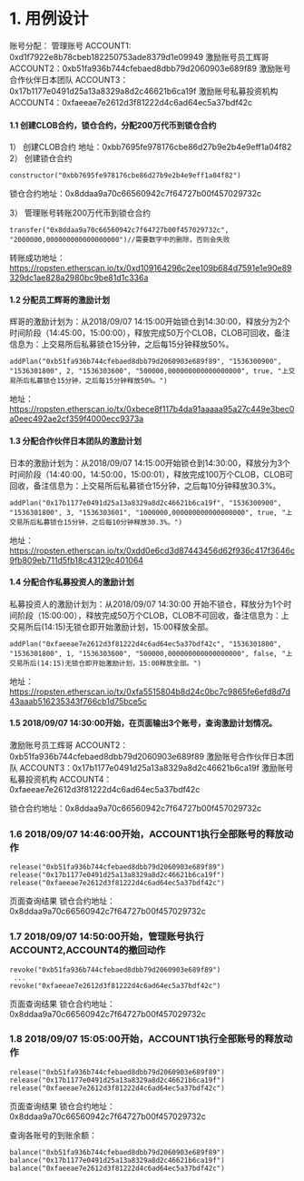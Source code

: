 # 1. 用例设计
账号分配：
管理账号 ACCOUNT1: 0xd1f7922e8b78cbeb182250753ade8379d1e09949
激励账号员工辉哥 ACCOUNT2：0xb51fa936b744cfebaed8dbb79d2060903e689f89
激励账号合作伙伴日本团队 ACCOUNT3：0x17b1177e0491d25a13a8329a8d2c46621b6ca19f
激励账号私募投资机构 ACCOUNT4：0xfaeeae7e2612d3f81222d4c6ad64ec5a37bdf42c

#### 1.1 创建CLOB合约，锁仓合约，分配200万代币到锁仓合约
1） 创建CLOB合约
地址：0xbb7695fe978176cbe86d27b9e2b4e9eff1a04f82
2） 创建锁仓合约
```
constructor("0xbb7695fe978176cbe86d27b9e2b4e9eff1a04f82")
```
锁仓合约地址：0x8ddaa9a70c66560942c7f64727b00f457029732c

3） 管理账号转账200万代币到锁仓合约
```
transfer("0x8ddaa9a70c66560942c7f64727b00f457029732c", "2000000,000000000000000000")//需要数字中的删除，否则会失败

```
转账成功地址：
https://ropsten.etherscan.io/tx/0xd109164296c2ee109b684d7591e1e90e89329dc1ae828a2980bc9be81d1c336a

#### 1.2  分配员工辉哥的激励计划
 辉哥的激励计划为：从2018/09/07 14:15:00开始锁仓到14:30:00，释放分为2个时间阶段（14:45:00，15:00:00），释放完成50万个CLOB，CLOB可回收，备注信息为：上交易所后私募锁仓15分钟，之后每15分钟释放50%。
 
 ```
 addPlan("0xb51fa936b744cfebaed8dbb79d2060903e689f89", "1536300900", "1536301800", 2, "1536303600", "500000,000000000000000000", true, "上交易所后私募锁仓15分钟，之后每15分钟释放50%。")
 ```
地址：https://ropsten.etherscan.io/tx/0xbece8f117b4da91aaaaa95a27c449e3bec0a0eec492ae2cf359f4000ecc9373a


#### 1.3  分配合作伙伴日本团队的激励计划
日本的激励计划为：从2018/09/07 14:15:00开始锁仓到14:30:00，释放分为3个时间阶段（14:40:00，14:50:00，15:00:01），释放完成100万个CLOB，CLOB可回收，备注信息为：上交易所后私募锁仓15分钟，之后每10分钟释放30.3%。
 ```
 addPlan("0x17b1177e0491d25a13a8329a8d2c46621b6ca19f", "1536300900", "1536301800", 3, "1536303601", "1000000,000000000000000000", true, "上交易所后私募锁仓15分钟，之后每10分钟释放30.3%。")
 ```
 地址：https://ropsten.etherscan.io/tx/0xdd0e6cd3d87443456d62f936c417f3646c9fb809eb711d5fb18c43129c401064

#### 1.4  分配合作私募投资人的激励计划
私募投资人的激励计划为：从2018/09/07 14:30:00 开始不锁仓，释放分为1个时间阶段（15:00:00），释放完成50万个CLOB，CLOB不可回收，备注信息为：上交易所后(14:15)无锁仓即开始激励计划，15:00释放全部。
 ```
 addPlan("0xfaeeae7e2612d3f81222d4c6ad64ec5a37bdf42c", "1536301800", "1536301800", 1, "1536303600", "500000,000000000000000000", false, "上交易所后(14:15)无锁仓即开始激励计划，15:00释放全部。")
 ```
 地址：https://ropsten.etherscan.io/tx/0xfa5515804b8d24c0bc7c9865fe6efd8d7d43aaab516235343f766cb1d75bce5c
 
 #### 1.5 2018/09/07 14:30:00开始，在页面输出3个账号，查询激励计划情况。
 激励账号员工辉哥 ACCOUNT2：0xb51fa936b744cfebaed8dbb79d2060903e689f89
激励账号合作伙伴日本团队 ACCOUNT3：0x17b1177e0491d25a13a8329a8d2c46621b6ca19f
激励账号私募投资机构 ACCOUNT4：0xfaeeae7e2612d3f81222d4c6ad64ec5a37bdf42c

 锁仓合约地址：0x8ddaa9a70c66560942c7f64727b00f457029732c

 ###  1.6 2018/09/07 14:46:00开始，ACCOUNT1执行全部账号的释放动作
 ```
 release("0xb51fa936b744cfebaed8dbb79d2060903e689f89")
 release("0x17b1177e0491d25a13a8329a8d2c46621b6ca19f")
 release("0xfaeeae7e2612d3f81222d4c6ad64ec5a37bdf42c")
 ```
 页面查询结果
 锁仓合约地址：0x8ddaa9a70c66560942c7f64727b00f457029732c
 
 
  ###  1.7 2018/09/07 14:50:00开始，管理账号执行ACCOUNT2,ACCOUNT4的撤回动作
  ```
  revoke("0xb51fa936b744cfebaed8dbb79d2060903e689f89")
   ...
  revoke("0xfaeeae7e2612d3f81222d4c6ad64ec5a37bdf42c")
  ```
  页面查询结果
  锁仓合约地址：0x8ddaa9a70c66560942c7f64727b00f457029732c
  
 
  ###  1.8 2018/09/07 15:05:00开始，ACCOUNT1执行全部账号的释放动作
   ```
 release("0xb51fa936b744cfebaed8dbb79d2060903e689f89")
 release("0x17b1177e0491d25a13a8329a8d2c46621b6ca19f")
 release("0xfaeeae7e2612d3f81222d4c6ad64ec5a37bdf42c")
 ```
页面查询结果
锁仓合约地址：0x8ddaa9a70c66560942c7f64727b00f457029732c

查询各账号的到账余额：
   ```
 balance("0xb51fa936b744cfebaed8dbb79d2060903e689f89")
 balance("0x17b1177e0491d25a13a8329a8d2c46621b6ca19f")
 balance("0xfaeeae7e2612d3f81222d4c6ad64ec5a37bdf42c")
 ```
 


